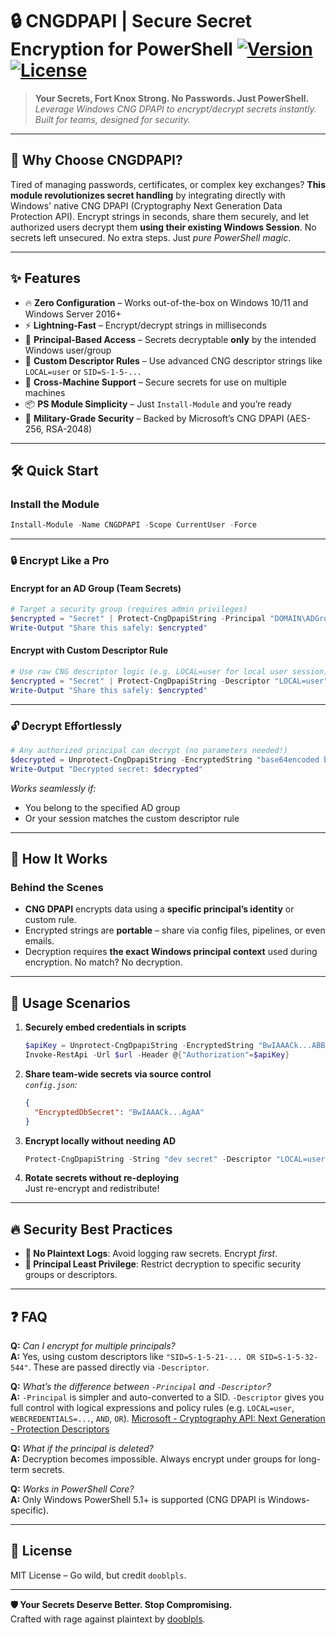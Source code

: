 # 🔒 CNGDPAPI | Secure Secret Encryption for PowerShell [![Version](https://img.shields.io/badge/version-1.0.0-blue.svg)](https://github.com/dooblpls/CNGDPAPI) [![License](https://img.shields.io/badge/license-MIT-green.svg)](https://opensource.org/licenses/MIT)

> **Your Secrets, Fort Knox Strong. No Passwords. Just PowerShell.**  
> *Leverage Windows CNG DPAPI to encrypt/decrypt secrets instantly. Built for teams, designed for security.*

---

## 🚀 Why Choose CNGDPAPI?

Tired of managing passwords, certificates, or complex key exchanges? **This module revolutionizes secret handling** by integrating directly with Windows' native CNG DPAPI (Cryptography Next Generation Data Protection API). Encrypt strings in seconds, share them securely, and let authorized users decrypt them **using their existing Windows Session**. No secrets left unsecured. No extra steps. Just *pure PowerShell magic*.

---

## ✨ Features

- 🔥 **Zero Configuration** – Works out-of-the-box on Windows 10/11 and Windows Server 2016+
- ⚡ **Lightning-Fast** – Encrypt/decrypt strings in milliseconds
- 🔗 **Principal-Based Access** – Secrets decryptable **only** by the intended Windows user/group
- 🧪 **Custom Descriptor Rules** – Use advanced CNG descriptor strings like `LOCAL=user` or `SID=S-1-5-...`
- 🔄 **Cross-Machine Support** – Secure secrets for use on multiple machines
- 📦 **PS Module Simplicity** – Just `Install-Module` and you’re ready
- 🔐 **Military-Grade Security** – Backed by Microsoft’s CNG DPAPI (AES-256, RSA-2048)

---

## 🛠️ Quick Start

### Install the Module
```powershell
Install-Module -Name CNGDPAPI -Scope CurrentUser -Force
```

---

### 🔒 Encrypt Like a Pro

#### **Encrypt for an AD Group** (Team Secrets)
```powershell
# Target a security group (requires admin privileges)
$encrypted = "Secret" | Protect-CngDpapiString -Principal "DOMAIN\ADGroup"
Write-Output "Share this safely: $encrypted"
```

#### **Encrypt with Custom Descriptor Rule**
```powershell
# Use raw CNG descriptor logic (e.g. LOCAL=user for local user session)
$encrypted = "Secret" | Protect-CngDpapiString -Descriptor "LOCAL=user"
Write-Output "Share this safely: $encrypted"
```

---

### 🔓 Decrypt Effortlessly

```powershell
# Any authorized principal can decrypt (no parameters needed!)
$decrypted = Unprotect-CngDpapiString -EncryptedString "base64encoded blob"
Write-Output "Decrypted secret: $decrypted"
```
*Works seamlessly if:*
- You belong to the specified AD group
- Or your session matches the custom descriptor rule

---

## 🧠 How It Works

### Behind the Scenes
- **CNG DPAPI** encrypts data using a **specific principal’s identity** or custom rule.
- Encrypted strings are **portable** – share via config files, pipelines, or even emails.
- Decryption requires **the exact Windows principal context** used during encryption. No match? No decryption.

---

## 🎯 Usage Scenarios

1. **Securely embed credentials in scripts**  
   ```powershell
   $apiKey = Unprotect-CngDpapiString -EncryptedString "BwIAAACk...ABBAAB"
   Invoke-RestApi -Url $url -Header @{"Authorization"=$apiKey}
   ```

2. **Share team-wide secrets via source control**  
   *`config.json`:*
   ```json
   {
     "EncryptedDbSecret": "BwIAAACk...AgAA"
   }
   ```

3. **Encrypt locally without needing AD**  
   ```powershell
   Protect-CngDpapiString -String "dev secret" -Descriptor "LOCAL=user"
   ```

4. **Rotate secrets without re-deploying**  
   Just re-encrypt and redistribute!

---

## 🔥 Security Best Practices

- **🚫 No Plaintext Logs**: Avoid logging raw secrets. Encrypt *first*.
- **👮 Principal Least Privilege**: Restrict decryption to specific security groups or descriptors.

---

## ❓ FAQ

**Q:** *Can I encrypt for multiple principals?*  
**A:** Yes, using custom descriptors like `"SID=S-1-5-21-... OR SID=S-1-5-32-544"`. These are passed directly via `-Descriptor`.

**Q:** *What’s the difference between `-Principal` and `-Descriptor`?*  
**A:** `-Principal` is simpler and auto-converted to a SID. `-Descriptor` gives you full control with logical expressions and policy rules (e.g. `LOCAL=user`, `WEBCREDENTIALS=...`, `AND`, `OR`). [Microsoft - Cryptography API: Next Generation - Protection Descriptors](https://learn.microsoft.com/en-us/windows/win32/seccng/protection-descriptors)

**Q:** *What if the principal is deleted?*  
**A:** Decryption becomes impossible. Always encrypt under groups for long-term secrets.

**Q:** *Works in PowerShell Core?*  
**A:** Only Windows PowerShell 5.1+ is supported (CNG DPAPI is Windows-specific).

---

## 📜 License

MIT License – Go wild, but credit `dooblpls`.

---

**🛡️ Your Secrets Deserve Better. Stop Compromising.**  
Crafted with rage against plaintext by [dooblpls](https://github.com/dooblpls).  
